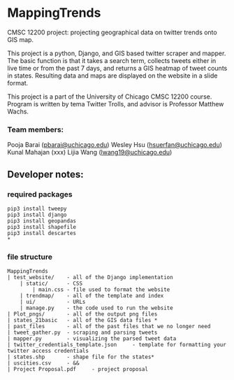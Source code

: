 # MappingTrends
CMSC 12200 project: projecting geographical data on twitter trends onto GIS map. 

This project is a python, Django, and GIS based twitter scraper and mapper. The basic function is that it takes a search term, collects tweets either in live time or from the past 7 days, and returns a GIS heatmap of tweet counts in states. Resulting data and maps are displayed on the website in a slide format. 

This project is a part of the University of Chicago CMSC 12200 course. Program is written by tema Twitter Trolls, and advisor is Professor Matthew Wachs. 

### Team members: 
Pooja Barai (pbarai@uchicago.edu)
Wesley Hsu (hsuerfan@uchicago.edu)
Kunal Mahajan (xxx)
Lijia Wang (lwang19@uchicago.edu)

## Developer notes:

### required packages

```
pip3 install tweepy
pip3 install django
pip3 install geopandas
pip3 install shapefile
pip3 install descartes
*
```

### file structure

```
MappingTrends
| test_website/    - all of the Django implementation
    | static/      - CSS
        | main.css - file used to format the website
    | trendmap/    - all of the template and index
    | ui/          - URLs
    | manage.py    - the code used to run the website
| Plot_pngs/       - all of the output png files
| states_21basic   - all of the GIS data files *
| past_files       - all of the past files that we no longer need
| tweet_gather.py  - scraping and parsing tweets
| mapper.py        - visualizing the parsed tweet data
| twitter_credentials_template.json     - template for formatting your twitter access credentials
| states.shp       - shape file for the states*
| uscities.csv     - && 
| Project Proposal.pdf     - project proposal
```
